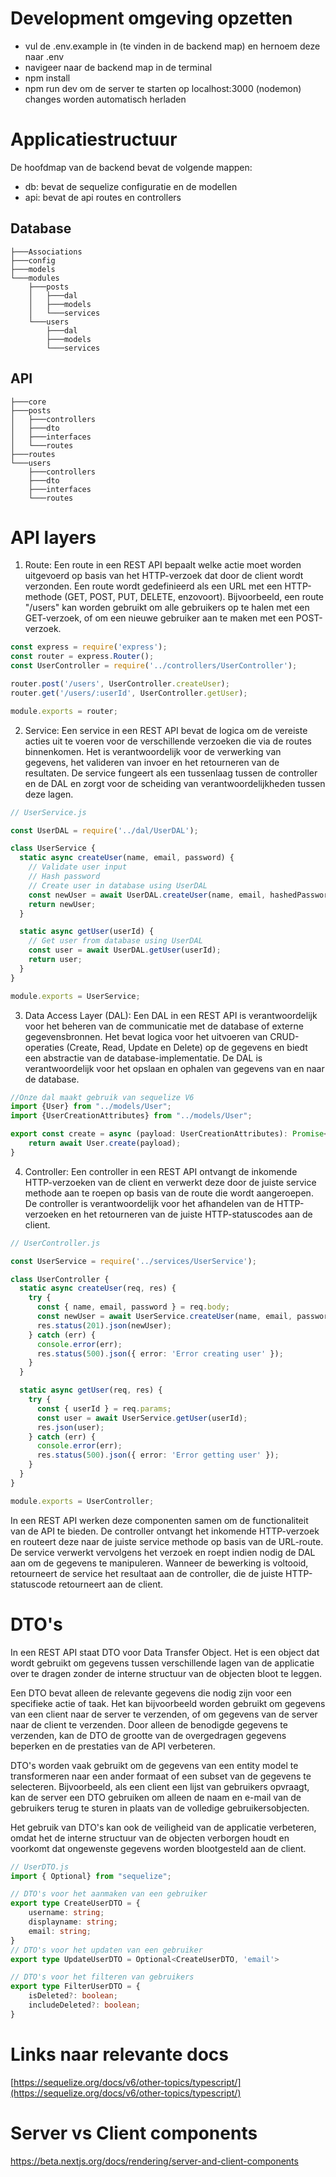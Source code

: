 # Development omgeving opzetten


- vul de .env.example in (te vinden in de backend map) en hernoem deze naar .env
- navigeer naar de backend map in de terminal
- npm install
- npm run dev om de server te starten op localhost:3000 (nodemon) changes worden automatisch herladen


# Applicatiestructuur

De hoofdmap van de backend bevat de volgende mappen:
- db: bevat de sequelize configuratie en de modellen
- api: bevat de api routes en controllers

## Database
```text
├───Associations
├───config
├───models
└───modules
    ├───posts
    │   ├───dal
    │   ├───models
    │   └───services
    └───users
        ├───dal
        ├───models
        └───services
```

## API
```text
├───core
├───posts
│   ├───controllers
│   ├───dto
│   ├───interfaces
│   └───routes
├───routes
└───users
    ├───controllers
    ├───dto
    ├───interfaces
    └───routes

```

# API layers

1. Route: Een route in een REST API bepaalt welke actie moet worden uitgevoerd op basis van het HTTP-verzoek dat door de client wordt verzonden. Een route wordt gedefinieerd als een URL met een HTTP-methode (GET, POST, PUT, DELETE, enzovoort). Bijvoorbeeld, een route "/users" kan worden gebruikt om alle gebruikers op te halen met een GET-verzoek, of om een nieuwe gebruiker aan te maken met een POST-verzoek.

```ts
const express = require('express');
const router = express.Router();
const UserController = require('../controllers/UserController');

router.post('/users', UserController.createUser);
router.get('/users/:userId', UserController.getUser);

module.exports = router;
```

2. Service: Een service in een REST API bevat de logica om de vereiste acties uit te voeren voor de verschillende verzoeken die via de routes binnenkomen. Het is verantwoordelijk voor de verwerking van gegevens, het valideren van invoer en het retourneren van de resultaten. De service fungeert als een tussenlaag tussen de controller en de DAL en zorgt voor de scheiding van verantwoordelijkheden tussen deze lagen.
```ts
// UserService.js

const UserDAL = require('../dal/UserDAL');

class UserService {
  static async createUser(name, email, password) {
    // Validate user input
    // Hash password
    // Create user in database using UserDAL
    const newUser = await UserDAL.createUser(name, email, hashedPassword);
    return newUser;
  }

  static async getUser(userId) {
    // Get user from database using UserDAL
    const user = await UserDAL.getUser(userId);
    return user;
  }
}

module.exports = UserService;
```
3. Data Access Layer (DAL): Een DAL in een REST API is verantwoordelijk voor het beheren van de communicatie met de database of externe gegevensbronnen. Het bevat logica voor het uitvoeren van CRUD-operaties (Create, Read, Update en Delete) op de gegevens en biedt een abstractie van de database-implementatie. De DAL is verantwoordelijk voor het opslaan en ophalen van gegevens van en naar de database.
```ts
//Onze dal maakt gebruik van sequelize V6
import {User} from "../models/User";
import {UserCreationAttributes} from "../models/User";

export const create = async (payload: UserCreationAttributes): Promise<User> => {
    return await User.create(payload);
}
```
4. Controller: Een controller in een REST API ontvangt de inkomende HTTP-verzoeken van de client en verwerkt deze door de juiste service methode aan te roepen op basis van de route die wordt aangeroepen. De controller is verantwoordelijk voor het afhandelen van de HTTP-verzoeken en het retourneren van de juiste HTTP-statuscodes aan de client.
```ts
// UserController.js

const UserService = require('../services/UserService');

class UserController {
  static async createUser(req, res) {
    try {
      const { name, email, password } = req.body;
      const newUser = await UserService.createUser(name, email, password);
      res.status(201).json(newUser);
    } catch (err) {
      console.error(err);
      res.status(500).json({ error: 'Error creating user' });
    }
  }

  static async getUser(req, res) {
    try {
      const { userId } = req.params;
      const user = await UserService.getUser(userId);
      res.json(user);
    } catch (err) {
      console.error(err);
      res.status(500).json({ error: 'Error getting user' });
    }
  }
}

module.exports = UserController;
```
In een REST API werken deze componenten samen om de functionaliteit van de API te bieden. De controller ontvangt het inkomende HTTP-verzoek en routeert deze naar de juiste service methode op basis van de URL-route. De service verwerkt vervolgens het verzoek en roept indien nodig de DAL aan om de gegevens te manipuleren. Wanneer de bewerking is voltooid, retourneert de service het resultaat aan de controller, die de juiste HTTP-statuscode retourneert aan de client.

# DTO's
In een REST API staat DTO voor Data Transfer Object. Het is een object dat wordt gebruikt om gegevens tussen verschillende lagen van de applicatie over te dragen zonder de interne structuur van de objecten bloot te leggen.

Een DTO bevat alleen de relevante gegevens die nodig zijn voor een specifieke actie of taak. Het kan bijvoorbeeld worden gebruikt om gegevens van een client naar de server te verzenden, of om gegevens van de server naar de client te verzenden. Door alleen de benodigde gegevens te verzenden, kan de DTO de grootte van de overgedragen gegevens beperken en de prestaties van de API verbeteren.

DTO's worden vaak gebruikt om de gegevens van een entity model te transformeren naar een ander formaat of een subset van de gegevens te selecteren. Bijvoorbeeld, als een client een lijst van gebruikers opvraagt, kan de server een DTO gebruiken om alleen de naam en e-mail van de gebruikers terug te sturen in plaats van de volledige gebruikersobjecten.

Het gebruik van DTO's kan ook de veiligheid van de applicatie verbeteren, omdat het de interne structuur van de objecten verborgen houdt en voorkomt dat ongewenste gegevens worden blootgesteld aan de client.

```ts
// UserDTO.js
import { Optional} from "sequelize";

// DTO's voor het aanmaken van een gebruiker
export type CreateUserDTO = {
    username: string;
    displayname: string;
    email: string;
}
// DTO's voor het updaten van een gebruiker
export type UpdateUserDTO = Optional<CreateUserDTO, 'email'>

// DTO's voor het filteren van gebruikers
export type FilterUserDTO = {
    isDeleted?: boolean;
    includeDeleted?: boolean;
}
```

# Links naar relevante docs
[https://sequelize.org/docs/v6/other-topics/typescript/](https://sequelize.org/docs/v6/other-topics/typescript/)

# Server vs Client components
https://beta.nextjs.org/docs/rendering/server-and-client-components
